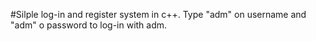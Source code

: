 #Silple log-in and register system in c++.
Type "adm" on username and "adm" o password to log-in with adm.
